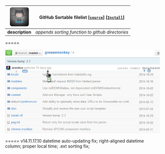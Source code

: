 ![pic](../res/github64.png) | **GitHub Sortable filelist** **[[`source`]](../src/GitHub_Sortable_Filelist.user.js)** **[[`Install`]](/../../raw/master/src/GitHub_Sortable_Filelist.user.js  "You must have GreaseMonkey installed")** 
--- |-----  
**description** | *appends sorting function to github directories*  

=====

[![screenshot](../res/gitgm.png  "filelist sorted by date")](/../../raw/master/res/gitgfo.png)

=====
 v14.11.17.10  datetime auto-updating fix; right-aligned datetime column; proper local time; .ext sorting fix; 

